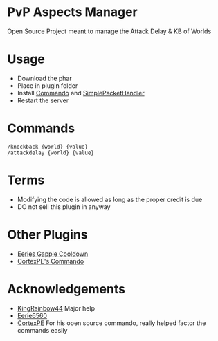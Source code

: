 # PvP Aspects Manager 
Open Source Project meant to manage the Attack Delay & KB of Worlds
# Usage
- Download the phar
- Place in plugin folder
- Install [Commando](https://github.com/CortexPE/Commando) and [SimplePacketHandler](https://github.com/Muqsit/SimplePacketHandler)
- Restart the server

# Commands
~~~
/knockback {world} {value}
/attackdelay {world} {value}
~~~
# Terms

- Modifying the code is allowed as long as the proper credit is due
- DO not sell this plugin in anyway

# Other Plugins
- [Eeries Gapple Cooldown](https://github.com/Eerie6560/Gapple-CD)
- [CortexPE's Commando](https://github.com/CortexPE/Commando)

# Acknowledgements 
- [KingRainbow44](https://github.com/KingRainbow44) Major help
- [Eerie6560](https://github.com/Eerie6560)
- [CortexPE](https://github.com/CortexPE) For his open source commando, really helped factor the commands easily
